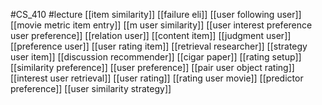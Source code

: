 #CS_410
#lecture
[[item similarity]]
[[failure eli]]
[[user following user]]
[[movie metric item entry]]
[[m user similarity]]
[[user interest preference user preference]]
[[relation user]]
[[content item]]
[[judgment user]]
[[preference user]]
[[user rating item]]
[[retrieval researcher]]
[[strategy user item]]
[[discussion recommender]]
[[cigar paper]]
[[rating setup]]
[[similarity preference]]
[[user preference]]
[[pair user object rating]]
[[interest user retrieval]]
[[user rating]]
[[rating user movie]]
[[predictor preference]]
[[user similarity strategy]]
